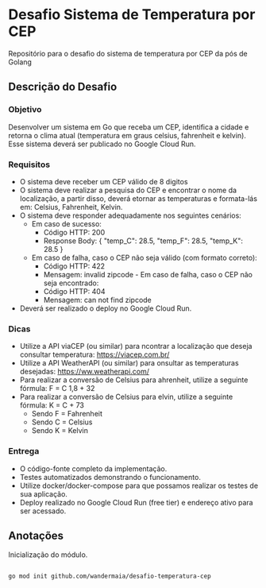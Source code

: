 # Desafio Sistema de Temperatura por CEP

Repositório para o desafio do sistema de temperatura por CEP da pós de Golang

## Descrição do Desafio

### Objetivo

Desenvolver um sistema em Go que receba um CEP, identifica a cidade e retorna o clima atual (temperatura em graus celsius, fahrenheit e kelvin). Esse sistema deverá ser publicado no Google Cloud Run.

### Requisitos

- O sistema deve receber um CEP válido de 8 digitos
- O sistema deve realizar a pesquisa do CEP e encontrar o nome da localização, a partir disso, deverá etornar as temperaturas e formata-lás em: Celsius, Fahrenheit, Kelvin.
- O sistema deve responder adequadamente nos seguintes cenários:
    - Em caso de sucesso:
        - Código HTTP: 200
        - Response Body: { "temp_C": 28.5, "temp_F": 28.5, "temp_K": 28.5 }
    - Em caso de falha, caso o CEP não seja válido (com formato correto):
        - Código HTTP: 422
        - Mensagem: invalid zipcode
    ​​​- Em caso de falha, caso o CEP não seja encontrado:
        - Código HTTP: 404
        - Mensagem: can not find zipcode
- Deverá ser realizado o deploy no Google Cloud Run.

### Dicas

- Utilize a API viaCEP (ou similar) para ncontrar a localização que deseja consultar  temperatura: https://viacep.com.br/
- Utilize a API WeatherAPI (ou similar) para onsultar as temperaturas desejadas: https://ww.weatherapi.com/
- Para realizar a conversão de Celsius para ahrenheit, utilize a seguinte fórmula: F = C  1,8 + 32
- Para realizar a conversão de Celsius para elvin, utilize a seguinte fórmula: K = C + 73
    - Sendo F = Fahrenheit
    - Sendo C = Celsius
    - Sendo K = Kelvin

### Entrega

- O código-fonte completo da implementação.
- Testes automatizados demonstrando o funcionamento.
- Utilize docker/docker-compose para que possamos realizar os testes de sua aplicação.
- Deploy realizado no Google Cloud Run (free tier) e endereço ativo para ser acessado.


## Anotações

Inicialização do módulo.

```bash

go mod init github.com/wandermaia/desafio-temperatura-cep

```